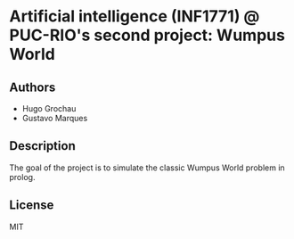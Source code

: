 # Artificial intelligence (INF1771) @ PUC-RIO's second project: Wumpus World

## Authors
* Hugo Grochau
* Gustavo Marques

## Description
The goal of the project is to simulate the classic Wumpus World problem in prolog.

## License
MIT